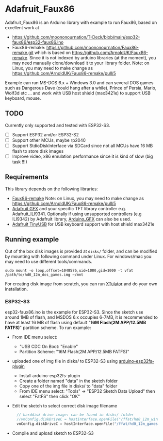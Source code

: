 # Adafruit_Faux86

Adafruit_Faux86 is an Arduino library with example to run Faux86, based on excellent work at
- https://github.com/moononournation/T-Deck/blob/main/esp32-faux86/esp32-faux86.ino
- Faux86-remake: https://github.com/moononournation/Faux86-remake.git which is based on https://github.com/ArnoldUK/Faux86-remake. Since it is not indexed by arduino libraries (at the moment), you may need manually clone/download it to your library folder. Note: on Linux, you may need to make change as https://github.com/ArnoldUK/Faux86-remake/pull/5

Example can run MS-DOS 6.x + Windows 3.0 and can several DOS games such as Dangerous Dave (could hang after a while), Prince of Persia, Mario, Wolf3d etc ... and work with USB host shield (max3421e) to support USB keyboard, mouse.

## TODO

Currently only supported and tested with ESP32-S3.
- [ ] Support ESP32 and/or ESP32-S2
- [ ] Support other MCUs, maybe rp2040
- [ ] Support StdioDiskInterface via SDCard since not all MCUs have 16 MB flash to store disk images
- [ ] Improve video, x86 emulation performance since it is kind of slow (big task !!!)

## Requirements

This library depends on the following libraries:
- [Faux86-remake](https://github.com/moononournation/Faux86-remake.git) Note: on Linux, you may need to make change as https://github.com/ArnoldUK/Faux86-remake/pull/5
- [Adafruit GFX](https://github.com/adafruit/Adafruit-GFX-Library) and your specific TFT library controller e.g. Adafruit_ILI9341. Optionally if using unsupported controllers (e.g ILI9342) by Adafruit library, [Arduino_GFX](https://github.com/moononournation/Arduino_GFX.git) can also be used.
- [Adafruit TinyUSB](https://github.com/adafruit/Adafruit_TinyUSB_Arduino) for USB keyboard support with host shield max3421e

## Running example

Out of the box disk images is provided at `disks/` folder, and can be modified by mounting with following command under Linux. For windows/mac you may need to use different tools/commands.

```
sudo mount -o loop,offset=1048576,uid=1000,gid=1000 -t vfat /path/to/hd0_12m_dos_games.img ~/mnt
```

For creating disk image from scratch, you can run [XTulator](https://github.com/mikechambers84/XTulator) and do your own installation.

### ESP32-S3

esp32-faux86.ino is the example for ESP32-S3. Since the sketch use around 1MB of flash, and MSDOS 6.x occupies 6-7MB, it is recommended to have at least 16 MB of flash using default "**16M Flash(2M APP/12.5MB FATFS)**" partition scheme. To run example:

- From IDE menu select: 
  - "USB CDC On Boot:  "Enable"
  - Partition Scheme: "16M Flash(2M APP/12.5MB FATFS)"
- uploaded one of img file in disks/ to ESP32-S3 using [arduino-esp32fs-plugin](https://github.com/lorol/arduino-esp32fs-plugin) 
  - Install arduino-esp32fs-plugin
  - Create a folder named "data" in the sketch folder
  - Copy one of the img file in disks/ to "data" folder
  - From IDE menu select: "Tools" -> "ESP32 Sketch Data Upload" then select "FatFS" then click "OK"
- Edit the sketch to select correct disk image filename

    ```C
      // harddisk drive image: can be found in disks/ folder
      //vmConfig.diskDriveC = hostInterface.openFile("/ffat/hd0_12m_win30.img");
      vmConfig.diskDriveC = hostInterface.openFile("/ffat/hd0_12m_games.img");
    ```
- Compile and upload sketch to ESP32-S3